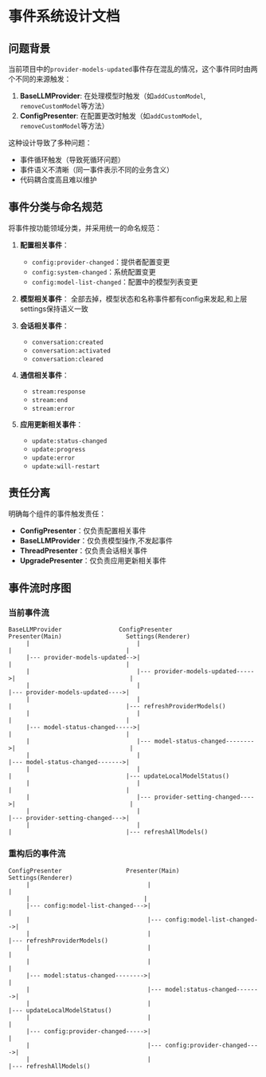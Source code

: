 # 事件系统设计文档

## 问题背景

当前项目中的`provider-models-updated`事件存在混乱的情况，这个事件同时由两个不同的来源触发：

1. **BaseLLMProvider**: 在处理模型时触发（如`addCustomModel`, `removeCustomModel`等方法）
2. **ConfigPresenter**: 在配置更改时触发（如`addCustomModel`, `removeCustomModel`等方法）

这种设计导致了多种问题：
- 事件循环触发（导致死循环问题）
- 事件语义不清晰（同一事件表示不同的业务含义）
- 代码耦合度高且难以维护

## 事件分类与命名规范

将事件按功能领域分类，并采用统一的命名规范：

1. **配置相关事件**：
   - `config:provider-changed`：提供者配置变更
   - `config:system-changed`：系统配置变更
   - `config:model-list-changed`：配置中的模型列表变更

2. **模型相关事件**：
   全部去掉，模型状态和名称事件都有config来发起,和上层settings保持语义一致

3. **会话相关事件**：
   - `conversation:created`
   - `conversation:activated`
   - `conversation:cleared`

4. **通信相关事件**：
   - `stream:response`
   - `stream:end`
   - `stream:error`

5. **应用更新相关事件**：
   - `update:status-changed`
   - `update:progress`
   - `update:error`
   - `update:will-restart`

## 责任分离

明确每个组件的事件触发责任：

- **ConfigPresenter**：仅负责配置相关事件
- **BaseLLMProvider**：仅负责模型操作,不发起事件
- **ThreadPresenter**：仅负责会话相关事件
- **UpgradePresenter**：仅负责应用更新相关事件

## 事件流时序图

### 当前事件流

```
BaseLLMProvider                ConfigPresenter                  Presenter(Main)                  Settings(Renderer)
     |                              |                                 |                                |
     |--- provider-models-updated-->|                                 |                                |
     |                              |--- provider-models-updated----->|                                |
     |                              |                                 |--- provider-models-updated---->|
     |                              |                                 |                                |--- refreshProviderModels()
     |                              |                                 |                                |
     |--- model-status-changed----->|                                 |                                |
     |                              |--- model-status-changed-------->|                                |
     |                              |                                 |--- model-status-changed------->|
     |                              |                                 |                                |--- updateLocalModelStatus()
     |                              |                                 |                                |
     |                              |--- provider-setting-changed---->|                                |
     |                              |                                 |--- provider-setting-changed--->|
     |                              |                                 |                                |--- refreshAllModels()
```

### 重构后的事件流

```
ConfigPresenter                  Presenter(Main)                  Settings(Renderer)
     |                                 |                                |
     |                                |
     |--- config:model-list-changed--->|                                |
     |                                 |--- config:model-list-changed-->|
     |                                 |                                |--- refreshProviderModels()
     |                                 |                                |
     |                                 |                                |
     |--- model:status-changed-------->|                                |
     |                                 |--- model:status-changed------->|
     |                                 |                                |--- updateLocalModelStatus()
     |                                 |                                |
     |--- config:provider-changed----->|                                |
     |                                 |--- config:provider-changed---->|
     |                                 |                                |--- refreshAllModels()
```
